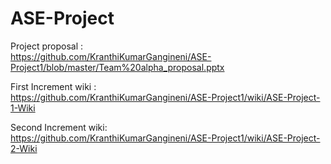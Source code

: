 # ASE-Project

Project proposal :                                                                           
https://github.com/KranthiKumarGangineni/ASE-Project1/blob/master/Team%20alpha_proposal.pptx

First Increment wiki :                                                             
https://github.com/KranthiKumarGangineni/ASE-Project1/wiki/ASE-Project-1-Wiki

Second Increment wiki:                                                              
https://github.com/KranthiKumarGangineni/ASE-Project1/wiki/ASE-Project-2-Wiki
